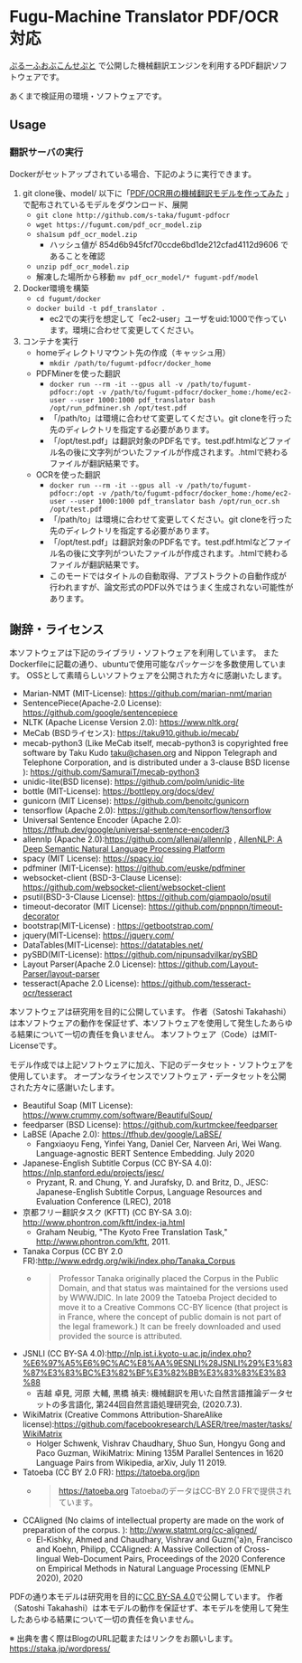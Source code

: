 Fugu-Machine Translator PDF/OCR対応
====

[ぷるーふおぶこんせぷと](https://staka.jp/wordpress/?p=413)
で公開した機械翻訳エンジンを利用するPDF翻訳ソフトウェアです。

あくまで検証用の環境・ソフトウェアです。

Usage
----

### 翻訳サーバの実行
Dockerがセットアップされている場合、下記のように実行できます。
1. git clone後、model/ 以下に「[PDF/OCR用の機械翻訳モデルを作ってみた](https://fugumt.com/fugumt/paper/tmp/20220304-pdfocr-nmt.pdf) 」で配布されているモデルをダウンロード、展開
   - ``git clone http://github.com/s-taka/fugumt-pdfocr``
   - ``wget https://fugumt.com/pdf_ocr_model.zip``
   - ``sha1sum pdf_ocr_model.zip``
     - ハッシュ値が 854d6b945fcf70ccde6bd1de212cfad4112d9606 であることを確認
   - ``unzip pdf_ocr_model.zip``
   - 解凍した場所から移動 ``mv pdf_ocr_model/* fugumt-pdf/model``
2. Docker環境を構築
   - ``cd fugumt/docker``
   - ``docker build -t pdf_translator .``
     - ec2での実行を想定して「ec2-user」ユーザをuid:1000で作っています。環境に合わせて変更してください。  
3. コンテナを実行
   - homeディレクトリマウント先の作成（キャッシュ用）
      - ``mkdir /path/to/fugumt-pdfocr/docker_home``
   - PDFMinerを使った翻訳
      - ``docker run --rm -it --gpus all -v /path/to/fugumt-pdfocr:/opt -v /path/to/fugumt-pdfocr/docker_home:/home/ec2-user --user 1000:1000 pdf_translator bash /opt/run_pdfminer.sh /opt/test.pdf``
      - 「/path/to」は環境に合わせて変更してください。git cloneを行った先のディレクトリを指定する必要があります。
      - 「/opt/test.pdf」は翻訳対象のPDF名です。test.pdf.htmlなどファイル名の後に文字列がついたファイルが作成されます。.htmlで終わるファイルが翻訳結果です。
   - OCRを使った翻訳
      - ``docker run --rm -it --gpus all -v /path/to/fugumt-pdfocr:/opt -v /path/to/fugumt-pdfocr/docker_home:/home/ec2-user --user 1000:1000 pdf_translator bash /opt/run_ocr.sh /opt/test.pdf``
      - 「/path/to」は環境に合わせて変更してください。git cloneを行った先のディレクトリを指定する必要があります。
      - 「/opt/test.pdf」は翻訳対象のPDF名です。test.pdf.htmlなどファイル名の後に文字列がついたファイルが作成されます。.htmlで終わるファイルが翻訳結果です。
      - このモードではタイトルの自動取得、アブストラクトの自動作成が行われますが、論文形式のPDF以外ではうまく生成されない可能性があります。



謝辞・ライセンス
----

本ソフトウェアは下記のライブラリ・ソフトウェアを利用しています。
またDockerfileに記載の通り、ubuntuで使用可能なパッケージを多数使用しています。
OSSとして素晴らしいソフトウェアを公開された方々に感謝いたします。

* Marian-NMT (MIT-License): https://github.com/marian-nmt/marian
* SentencePiece(Apache-2.0 License): https://github.com/google/sentencepiece
* NLTK (Apache License Version 2.0): https://www.nltk.org/
* MeCab (BSDライセンス): https://taku910.github.io/mecab/
* mecab-python3 (Like MeCab itself, mecab-python3 is copyrighted free software by Taku Kudo taku@chasen.org and Nippon Telegraph and Telephone Corporation, and is distributed under a 3-clause BSD license ): https://github.com/SamuraiT/mecab-python3
* unidic-lite(BSD license): https://github.com/polm/unidic-lite
* bottle (MIT-License): https://bottlepy.org/docs/dev/
* gunicorn (MIT License): https://github.com/benoitc/gunicorn
* tensorflow (Apache 2.0): https://github.com/tensorflow/tensorflow
* Universal Sentence Encoder (Apache 2.0): https://tfhub.dev/google/universal-sentence-encoder/3
* allennlp (Apache 2.0):https://github.com/allenai/allennlp , [AllenNLP: A Deep Semantic Natural Language Processing Platform](https://www.semanticscholar.org/paper/AllenNLP%3A-A-Deep-Semantic-Natural-Language-Platform-Gardner-Grus/a5502187140cdd98d76ae711973dbcdaf1fef46d)
* spacy (MIT License): https://spacy.io/
* pdfminer (MIT-License): https://github.com/euske/pdfminer
* websocket-client (BSD-3-Clause License): https://github.com/websocket-client/websocket-client
* psutil(BSD-3-Clause License): https://github.com/giampaolo/psutil
* timeout-decorator (MIT License): https://github.com/pnpnpn/timeout-decorator 
* bootstrap(MIT-License) : https://getbootstrap.com/
* jquery(MIT-License): https://jquery.com/
* DataTables(MIT-License): https://datatables.net/
* pySBD(MIT-License): https://github.com/nipunsadvilkar/pySBD
* Layout Parser(Apache 2.0 License): https://github.com/Layout-Parser/layout-parser
* tesseract(Apache 2.0 License): https://github.com/tesseract-ocr/tesseract

本ソフトウェアは研究用を目的に公開しています。
作者（Satoshi Takahashi）は本ソフトウェアの動作を保証せず、本ソフトウェアを使用して発生したあらゆる結果について一切の責任を負いません。
本ソフトウェア（Code）はMIT-Licenseです。

モデル作成では上記ソフトウェアに加え、下記のデータセット・ソフトウェアを使用しています。
オープンなライセンスでソフトウェア・データセットを公開された方々に感謝いたします。
* Beautiful Soap (MIT License): https://www.crummy.com/software/BeautifulSoup/
* feedparser (BSD License): https://github.com/kurtmckee/feedparser
* LaBSE (Apache 2.0): https://tfhub.dev/google/LaBSE/
  * Fangxiaoyu Feng, Yinfei Yang, Daniel Cer, Narveen Ari, Wei Wang. Language-agnostic BERT Sentence Embedding. July 2020
* Japanese-English Subtitle Corpus (CC BY-SA 4.0): https://nlp.stanford.edu/projects/jesc/
  * Pryzant, R. and Chung, Y. and Jurafsky, D. and Britz, D.,
    JESC: Japanese-English Subtitle Corpus,
    Language Resources and Evaluation Conference (LREC), 2018
* 京都フリー翻訳タスク (KFTT) (CC BY-SA 3.0): http://www.phontron.com/kftt/index-ja.html
  * Graham Neubig, "The Kyoto Free Translation Task," http://www.phontron.com/kftt, 2011.
* Tanaka Corpus (CC BY 2.0 FR):http://www.edrdg.org/wiki/index.php/Tanaka_Corpus
  * > Professor Tanaka originally placed the Corpus in the Public Domain, and that status was maintained for the versions used by WWWJDIC. In late 2009 the Tatoeba Project decided to move it to a Creative Commons CC-BY licence (that project is in France, where the concept of public domain is not part of the legal framework.) It can be freely downloaded and used provided the source is attributed. 
* JSNLI (CC BY-SA 4.0):http://nlp.ist.i.kyoto-u.ac.jp/index.php?%E6%97%A5%E6%9C%AC%E8%AA%9ESNLI%28JSNLI%29%E3%83%87%E3%83%BC%E3%82%BF%E3%82%BB%E3%83%83%E3%83%88
  * 吉越 卓見, 河原 大輔, 黒橋 禎夫: 機械翻訳を用いた自然言語推論データセットの多言語化, 第244回自然言語処理研究会, (2020.7.3).
* WikiMatrix (Creative Commons Attribution-ShareAlike license):https://github.com/facebookresearch/LASER/tree/master/tasks/WikiMatrix
  * Holger Schwenk, Vishrav Chaudhary, Shuo Sun, Hongyu Gong and Paco Guzman, WikiMatrix: Mining 135M Parallel Sentences in 1620 Language Pairs from Wikipedia, arXiv, July 11 2019.
* Tatoeba (CC BY 2.0 FR): https://tatoeba.org/jpn
  * > https://tatoeba.org TatoebaのデータはCC-BY 2.0 FRで提供されています。
* CCAligned (No claims of intellectual property are made on the work of preparation of the corpus. ): http://www.statmt.org/cc-aligned/
  * El-Kishky, Ahmed and Chaudhary, Vishrav and Guzm{\'a}n, Francisco and Koehn, Philipp,
    CCAligned: A Massive Collection of Cross-lingual Web-Document Pairs,
    Proceedings of the 2020 Conference on Empirical Methods in Natural Language Processing (EMNLP 2020), 2020



PDFの通り本モデルは研究用を目的に[CC BY-SA 4.0](https://creativecommons.org/licenses/by-sa/4.0/deed.ja)で公開しています。
作者（Satoshi Takahashi）は本モデルの動作を保証せず、本モデルを使用して発生したあらゆる結果について一切の責任を負いません。

※ 出典を書く際はBlogのURL記載またはリンクをお願いします。
 https://staka.jp/wordpress/
